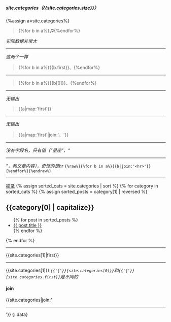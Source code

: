 ##### site.categories（{{site.categories.size}}）

{%assign a=site.categories%}
>{%for b in a%}♫{%endfor%}

*实际数据非常大*

---
*这两个一样*
>{%for b in a%}{{b.first}}、{%endfor%}

---
>{%for b in a%}{{b[0]}}、{%endfor%}

---
*无输出*
>{{a|map:'first'}}

---
*无输出*
>{{a|map:'first'|join:'、'}}

---
*没有字段名，只有值（“星座”、“<hr>”，和文章内容），奇怪的是hr*
`{%raw%}{%for b in a%}{{b|join:'<hr>'}}{%endfor%}{%endraw%}`

---
[摘录](https://stackoverflow.com/a/43545629/2537458)
{% assign sorted_cats = site.categories | sort %}
{% for category in sorted_cats %}
{% assign sorted_posts = category[1] | reversed %}
<h2 id="{{category[0] | uri_escape | downcase }}">{{category[0] | capitalize}}</H2>
<ul>
  {% for post in sorted_posts %}
    <li><a href="{{ site.url }}{{ site.baseurl }}{{  post.url }}">{{  post.title }}</a></li>
  {% endfor %}
</ul>
{% endfor %}

---
{{site.categories[1]|first}}

---

{{site.categories[1]}}
*`{{'{'}}{site.categories[0]}}`和`{{'{'}}{site.categories.first}}`是不同的*

#### join
{{site.categories|join:'<hr>'}}
{:.data}
